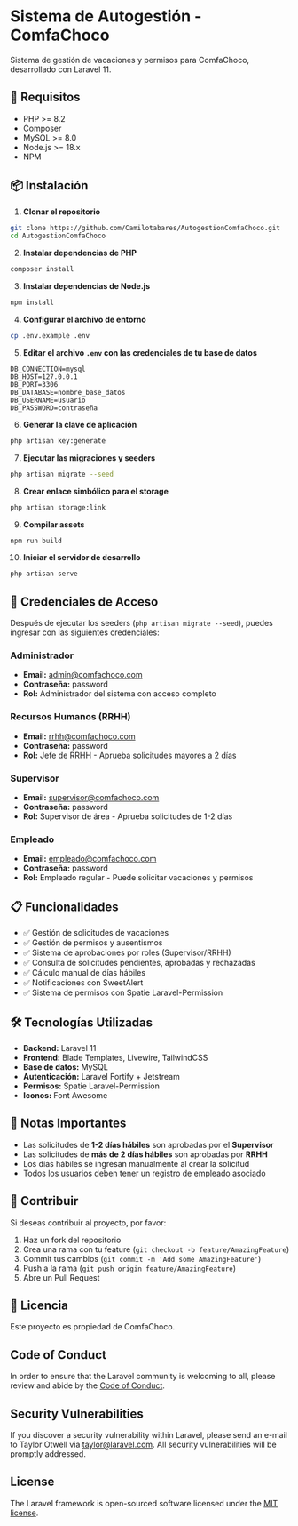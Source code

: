 # Sistema de Autogestión - ComfaChoco

Sistema de gestión de vacaciones y permisos para ComfaChoco, desarrollado con Laravel 11.

## 🚀 Requisitos

- PHP >= 8.2
- Composer
- MySQL >= 8.0
- Node.js >= 18.x
- NPM

## 📦 Instalación

1. **Clonar el repositorio**
```bash
git clone https://github.com/Camilotabares/AutogestionComfaChoco.git
cd AutogestionComfaChoco
```

2. **Instalar dependencias de PHP**
```bash
composer install
```

3. **Instalar dependencias de Node.js**
```bash
npm install
```

4. **Configurar el archivo de entorno**
```bash
cp .env.example .env
```

5. **Editar el archivo `.env` con las credenciales de tu base de datos**
```env
DB_CONNECTION=mysql
DB_HOST=127.0.0.1
DB_PORT=3306
DB_DATABASE=nombre_base_datos
DB_USERNAME=usuario
DB_PASSWORD=contraseña
```

6. **Generar la clave de aplicación**
```bash
php artisan key:generate
```

7. **Ejecutar las migraciones y seeders**
```bash
php artisan migrate --seed
```

8. **Crear enlace simbólico para el storage**
```bash
php artisan storage:link
```

9. **Compilar assets**
```bash
npm run build
```

10. **Iniciar el servidor de desarrollo**
```bash
php artisan serve
```

## 🔐 Credenciales de Acceso

Después de ejecutar los seeders (`php artisan migrate --seed`), puedes ingresar con las siguientes credenciales:

### Administrador
- **Email:** admin@comfachoco.com
- **Contraseña:** password
- **Rol:** Administrador del sistema con acceso completo

### Recursos Humanos (RRHH)
- **Email:** rrhh@comfachoco.com
- **Contraseña:** password
- **Rol:** Jefe de RRHH - Aprueba solicitudes mayores a 2 días

### Supervisor
- **Email:** supervisor@comfachoco.com
- **Contraseña:** password
- **Rol:** Supervisor de área - Aprueba solicitudes de 1-2 días

### Empleado
- **Email:** empleado@comfachoco.com
- **Contraseña:** password
- **Rol:** Empleado regular - Puede solicitar vacaciones y permisos

## 📋 Funcionalidades

- ✅ Gestión de solicitudes de vacaciones
- ✅ Gestión de permisos y ausentismos
- ✅ Sistema de aprobaciones por roles (Supervisor/RRHH)
- ✅ Consulta de solicitudes pendientes, aprobadas y rechazadas
- ✅ Cálculo manual de días hábiles
- ✅ Notificaciones con SweetAlert
- ✅ Sistema de permisos con Spatie Laravel-Permission

## 🛠️ Tecnologías Utilizadas

- **Backend:** Laravel 11
- **Frontend:** Blade Templates, Livewire, TailwindCSS
- **Base de datos:** MySQL
- **Autenticación:** Laravel Fortify + Jetstream
- **Permisos:** Spatie Laravel-Permission
- **Iconos:** Font Awesome

## 📝 Notas Importantes

- Las solicitudes de **1-2 días hábiles** son aprobadas por el **Supervisor**
- Las solicitudes de **más de 2 días hábiles** son aprobadas por **RRHH**
- Los días hábiles se ingresan manualmente al crear la solicitud
- Todos los usuarios deben tener un registro de empleado asociado

## 🤝 Contribuir

Si deseas contribuir al proyecto, por favor:
1. Haz un fork del repositorio
2. Crea una rama con tu feature (`git checkout -b feature/AmazingFeature`)
3. Commit tus cambios (`git commit -m 'Add some AmazingFeature'`)
4. Push a la rama (`git push origin feature/AmazingFeature`)
5. Abre un Pull Request

## 📄 Licencia

Este proyecto es propiedad de ComfaChoco.


## Code of Conduct

In order to ensure that the Laravel community is welcoming to all, please review and abide by the [Code of Conduct](https://laravel.com/docs/contributions#code-of-conduct).

## Security Vulnerabilities

If you discover a security vulnerability within Laravel, please send an e-mail to Taylor Otwell via [taylor@laravel.com](mailto:taylor@laravel.com). All security vulnerabilities will be promptly addressed.

## License

The Laravel framework is open-sourced software licensed under the [MIT license](https://opensource.org/licenses/MIT).
